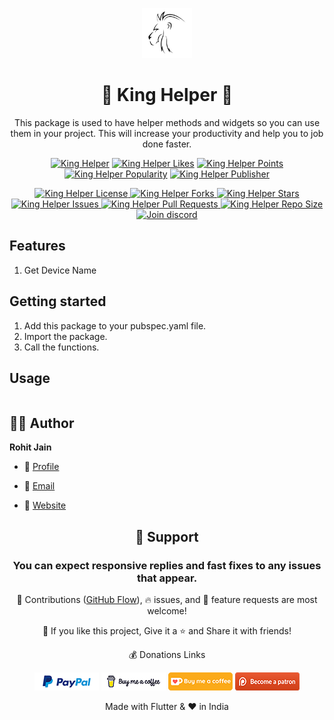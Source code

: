 <p align="center">
  <a href="https://github.com/king-technologies/king_helper" title="King Helper">
    <img src="https://raw.githubusercontent.com/king-technologies/developer-utilities/main/images/king_tech.png" width="80px" alt="King Helper"/>
  </a>
</p>

<h1 align="center">🌟 King Helper 🌟</h1>
<p align="center">This package is used to have helper methods and widgets so you can use them in your project. This will increase your productivity and help you to job done faster.</p>

<p align="center">
<a href="https://pub.dev/packages/king_helper"title="PubDev">
<img src="https://img.shields.io/pub/v/king_helper.svg?label=Pub&logo=Dart&style=flat-square" alt="King Helper"/></a>
<a href="https://pub.dev/packages/king_helper" title="Pub Dev">
<img src="https://img.shields.io/pub/likes/king_helper?label=Likes&logo=Dart&style=flat-square" alt="King Helper Likes"/></a>
<a href="https://pub.dev/packages/king_helper" title="Pub Dev">
<img src="https://img.shields.io/pub/points/king_helper?label=Points&logo=Dart&style=flat-square" alt="King Helper Points"/></a>
<a href="https://pub.dev/packages/king_helper" title="Pub Dev">
<img src="https://img.shields.io/pub/popularity/king_helper?label=Popularity&logo=Dart&style=flat-square" alt="King Helper Popularity"/></a>
<a href="https://pub.dev/packages/king_helper" title="Pub Dev">
<img src="https://img.shields.io/pub/publisher/king_helper?label=Publisher&logo=Dart&style=flat-square" alt="King Helper Publisher"/>
</a>
</p>

<p align="center">
<a href="https://github.com/king-technologies/king_helper/blob/master/LICENSE" title="License">
<img src="https://img.shields.io/github/license/king-technologies/king_helper?label=License&logo=Github&style=flat-square" alt="King Helper License"/>
</a>
<a href="https://github.com/king-technologies/king_helper/fork" title="Forks">
<img src="https://img.shields.io/github/forks/king-technologies/king_helper?label=Forks&logo=Github&style=flat-square" alt="King Helper Forks"/>
</a>
<a href="https://github.com/king-technologies/king_helper/stargazers" title="Stars">
<img src="https://img.shields.io/github/stars/king-technologies/king_helper?label=Stars&logo=Github&style=flat-square" alt="King Helper Stars"/>
</a>
<a href="https://github.com/king-technologies/king_helper/issues" title="Issues">
<img src="https://img.shields.io/github/issues/king-technologies/king_helper?label=Issues&logo=Github&style=flat-square" alt="King Helper Issues"/>
</a>
<a href="https://github.com/king-technologies/king_helper/pulls" title="Pull Requests">
<img src="https://img.shields.io/github/issues-pr/king-technologies/king_helper?label=Pull%20Requests&logo=Github&style=flat-square" alt="King Helper Pull Requests"/>
</a>
<a href="https://github.com/king-technologies/king_helper" title="Repo Size">
<img src="https://img.shields.io/github/repo-size/king-technologies/king_helper?label=Repo%20Size&logo=Github&style=flat-square" alt="King Helper Repo Size"/>
</a>
<a href="https://discord.gg/CJU4UNTaFt" title="Join Community">
<img src="https://img.shields.io/discord/737854816402800690?color=%236d82cb&label=Join%20Community&logo=discord&logoColor=%23FFFFFF&style=flat-square" alt="Join discord"/>
</a>

## Features

1. Get Device Name

## Getting started

1. Add this package to your pubspec.yaml file.
2. Import the package.
3. Call the functions.

## Usage

```dart
```
 
## 🧑🏻 Author

**Rohit Jain**

- 🌌 [Profile](https://github.com/Rohit19060 "Rohit Jain")

- 🏮 [Email](mailto:rohitjain19060@gmail.com?subject=Hi%20from%20King%20Helper "Hi!")

- 🦁 [Website](https://kingtechnologies.dev "Welcome")

<h2 align="center">🤝 Support</h2>
<h3 align="center">You can expect responsive replies and fast fixes to any issues that appear.</h3>

<p align="center">🎀 Contributions (<a href="https://guides.github.com/introduction/flow" title="GitHub flow">GitHub Flow</a>), 🔥 issues, and 🥮 feature requests are most welcome!</p>

<p align="center">💙 If you like this project, Give it a ⭐ and Share it with friends!</p>
<p align="center">💰 Donations Links</p>
<p align="center">
<a href="https://www.paypal.me/kingrohitJ" title="PayPal"><img src="https://raw.githubusercontent.com/king-technologies/developer-utilities/main/images/paypal.png" alt="PayPal"/></a>
<a href="https://www.buymeacoffee.com/rohitjain" title="Buy me a Coffee"><img src="https://raw.githubusercontent.com/king-technologies/developer-utilities/main/images/coffee.png" alt="Buy me a Coffee"/></a>
<a href="https://ko-fi.com/rohitjain" title="Ko-fi"><img src="https://raw.githubusercontent.com/king-technologies/developer-utilities/main/images/kofi.png" alt="Ko-fi"/></a>
<a href="https://www.patreon.com/KingTechnologies" title="Patreon"><img src="https://raw.githubusercontent.com/king-technologies/developer-utilities/main/images/patreon.png" alt="Patreon"/></a>
</p>

<p align="center">Made with Flutter & ❤️ in India</p>
